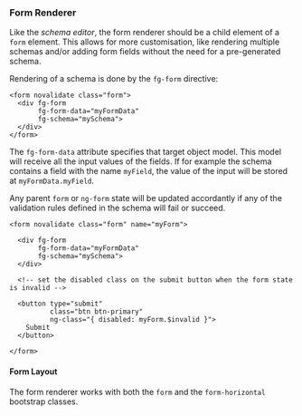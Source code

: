### Form Renderer

Like the _schema editor_, the form renderer should be a child element of a `form` element. This allows for more customisation, like rendering multiple schemas and/or adding form fields without the need for a pre-generated schema.

Rendering of a schema is done by the `fg-form` directive:

```
<form novalidate class="form">
  <div fg-form
       fg-form-data="myFormData"
       fg-schema="mySchema">
  </div>
</form>
```

The `fg-form-data` attribute specifies that target object model. This model will receive all the input values of the fields. If for example the schema contains a field with the name `myField`, the value of the input will be stored at `myFormData.myField`.

Any parent `form` or `ng-form` state will be updated accordantly if any of the validation rules defined in the schema will fail or succeed.

```
<form novalidate class="form" name="myForm">
  
  <div fg-form
       fg-form-data="myFormData"
       fg-schema="mySchema">
  </div>
  
  <!-- set the disabled class on the submit button when the form state is invalid -->
  
  <button type="submit"
          class="btn btn-primary"
          ng-class="{ disabled: myForm.$invalid }">
    Submit
  </button>
  
</form>
```

#### Form Layout

The form renderer works with both the `form` and the `form-horizontal` bootstrap classes.